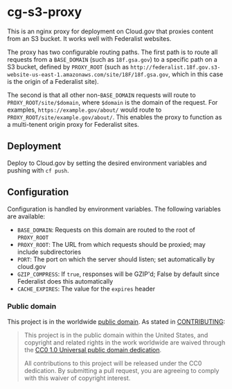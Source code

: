 # cg-s3-proxy

This is an nginx proxy for deployment on Cloud.gov that proxies content from an S3 bucket. It works well with Federalist websites.

The proxy has two configurable routing paths. The first path is to route all requests from a `BASE_DOMAIN` (such as `18f.gsa.gov`) to a specific path on a S3 bucket, defined by `PROXY_ROOT` (such as `http://federalist.18f.gov.s3-website-us-east-1.amazonaws.com/site/18F/18f.gsa.gov`, which in this case is the origin of a Federalist site).

The second is that all other non-`BASE_DOMAIN` requests will route to `PROXY_ROOT/site/$domain`, where `$domain` is the domain of the request. For examples, `https://example.gov/about/` would route to `PROXY_ROOT/site/example.gov/about/`. This enables the proxy to function as a multi-tenent origin proxy for Federalist sites.

## Deployment

Deploy to Cloud.gov by setting the desired environment variables and pushing with `cf push`.

## Configuration

Configuration is handled by environment variables. The following variables are available:

- `BASE_DOMAIN`: Requests on this domain are routed to the root of `PROXY_ROOT`
- `PROXY_ROOT`: The URL from which requests should be proxied; may include subdirectories
- `PORT`: The port on which the server should listen; set automatically by cloud.gov
- `GZIP_COMPRESS`: If `true`, responses will be GZIP'd; False by default since Federalist does this automatically
- `CACHE_EXPIRES`: The value for the `expires` header

### Public domain

This project is in the worldwide [public domain](LICENSE.md). As stated in [CONTRIBUTING](CONTRIBUTING.md):

> This project is in the public domain within the United States, and copyright and related rights in the work worldwide are waived through the [CC0 1.0 Universal public domain dedication](https://creativecommons.org/publicdomain/zero/1.0/).
>
> All contributions to this project will be released under the CC0 dedication. By submitting a pull request, you are agreeing to comply with this waiver of copyright interest.

